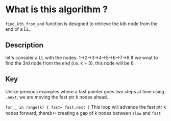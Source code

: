 # What is this algorithm ?

`find_kth_from_end` function is designed to retrieve the kth node from the end of a LL.

## Description

let's consider a LL with the nodes:
1->2->3->4->5->6->7->8
If we wnat to find the 3rd node from the end (i.e. k = 3), this node will be 6.

## Key

Unlike previous examples where a fast pointer goes two steps at time using `.next`,
we are moving the fast ptr k nodes ahead.

`for _ in range(k) { fast= fast.next }`
This loop will advance the fast ptr k nodes forward, therebㅛ creating a gap of k nodes between
`slow` and `fast`
